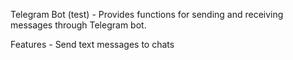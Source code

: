 Telegram Bot (test) - Provides functions for sending and receiving messages through Telegram bot.

Features - Send text messages to chats
